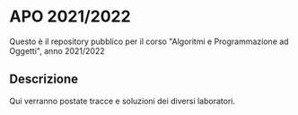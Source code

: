 # APO 2021/2022
Questo è il repository pubblico per il corso "Algoritmi e Programmazione ad Oggetti", anno 2021/2022

## Descrizione
Qui verranno postate tracce e soluzioni dei diversi laboratori.
